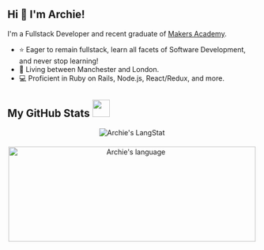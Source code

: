## Hi 👋 I'm Archie! 
I'm a Fullstack Developer and recent graduate of [Makers Academy](https://makers.tech/).

- ⭐ Eager to remain fullstack, learn all facets of Software Development, and never stop learning!
- 💼 Living between Manchester and London.
- 💻 Proficient in Ruby on Rails, Node.js, React/Redux, and more.

##  My GitHub Stats <img src = "https://i.pinimg.com/originals/65/c4/f4/65c4f452571be1261e9c623f7da488ac.gif" width = 35px> 

<div align="center">
  <img align="center" src="https://github-readme-streak-stats.herokuapp.com/?user=archiemartini" alt="Archie's LangStat" />
  <br/>
  <img align="center" style="padding-top: 20px;" src="https://github-readme-stats.vercel.app/api/top-langs?username=archiemartini&langs_count=10&show_icons=true&locale=en&layout=compact&theme=light" alt="Archie's language" height="192px"  width="500px"/>
</div>
